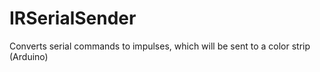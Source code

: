 # IRSerialSender
Converts serial commands to impulses, which will be sent to a color strip (Arduino)
